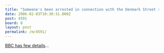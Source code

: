 ```yaml
---
title: "Someone's been arrested in connection with the Denmark Street shooting"
date: 2006-02-03T10:30:31.000Z
post: 4591
board: 8
layout: post
permalink: /m/4591/
---
```

<a href="http://news.bbc.co.uk/2/hi/uk_news/england/kent/4672778.stm">BBC has few details</a>...
